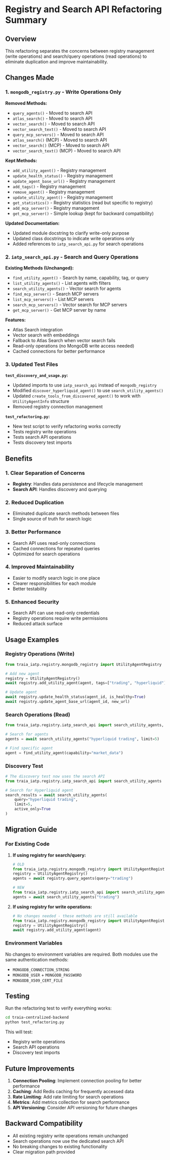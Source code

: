# Registry and Search API Refactoring Summary

## Overview

This refactoring separates the concerns between registry management (write operations) and search/query operations (read operations) to eliminate duplication and improve maintainability.

## Changes Made

### 1. `mongodb_registry.py` - Write Operations Only

**Removed Methods:**
- `query_agents()` - Moved to search API
- `atlas_search()` - Moved to search API  
- `vector_search()` - Moved to search API
- `vector_search_text()` - Moved to search API
- `query_mcp_servers()` - Moved to search API
- `atlas_search()` (MCP) - Moved to search API
- `vector_search()` (MCP) - Moved to search API
- `vector_search_text()` (MCP) - Moved to search API

**Kept Methods:**
- `add_utility_agent()` - Registry management
- `update_health_status()` - Registry management
- `update_agent_base_url()` - Registry management
- `add_tags()` - Registry management
- `remove_agent()` - Registry management
- `update_utility_agent()` - Registry management
- `get_statistics()` - Registry statistics (read but specific to registry)
- `add_mcp_server()` - Registry management
- `get_mcp_server()` - Simple lookup (kept for backward compatibility)

**Updated Documentation:**
- Updated module docstring to clarify write-only purpose
- Updated class docstrings to indicate write operations only
- Added references to `iatp_search_api.py` for search operations

### 2. `iatp_search_api.py` - Search and Query Operations

**Existing Methods (Unchanged):**
- `find_utility_agent()` - Search by name, capability, tag, or query
- `list_utility_agents()` - List agents with filters
- `search_utility_agents()` - Vector search for agents
- `find_mcp_server()` - Search MCP servers
- `list_mcp_servers()` - List MCP servers
- `search_mcp_servers()` - Vector search for MCP servers
- `get_mcp_server()` - Get MCP server by name

**Features:**
- Atlas Search integration
- Vector search with embeddings
- Fallback to Atlas Search when vector search fails
- Read-only operations (no MongoDB write access needed)
- Cached connections for better performance

### 3. Updated Test Files

**`test_discovery_and_usage.py`:**
- Updated imports to use `iatp_search_api` instead of `mongodb_registry`
- Modified `discover_hyperliquid_agent()` to use `search_utility_agents()`
- Updated `create_tools_from_discovered_agent()` to work with `UtilityAgentInfo` structure
- Removed registry connection management

**`test_refactoring.py`:**
- New test script to verify refactoring works correctly
- Tests registry write operations
- Tests search API operations
- Tests discovery test imports

## Benefits

### 1. Clear Separation of Concerns
- **Registry**: Handles data persistence and lifecycle management
- **Search API**: Handles discovery and querying

### 2. Reduced Duplication
- Eliminated duplicate search methods between files
- Single source of truth for search logic

### 3. Better Performance
- Search API uses read-only connections
- Cached connections for repeated queries
- Optimized for search operations

### 4. Improved Maintainability
- Easier to modify search logic in one place
- Clearer responsibilities for each module
- Better testability

### 5. Enhanced Security
- Search API can use read-only credentials
- Registry operations require write permissions
- Reduced attack surface

## Usage Examples

### Registry Operations (Write)
```python
from traia_iatp.registry.mongodb_registry import UtilityAgentRegistry

# Add new agent
registry = UtilityAgentRegistry()
await registry.add_utility_agent(agent, tags=["trading", "hyperliquid"])

# Update agent
await registry.update_health_status(agent_id, is_healthy=True)
await registry.update_agent_base_url(agent_id, new_url)
```

### Search Operations (Read)
```python
from traia_iatp.registry.iatp_search_api import search_utility_agents, find_utility_agent

# Search for agents
agents = await search_utility_agents("hyperliquid trading", limit=5)

# Find specific agent
agent = find_utility_agent(capability="market_data")
```

### Discovery Test
```python
# The discovery test now uses the search API
from traia_iatp.registry.iatp_search_api import search_utility_agents

# Search for Hyperliquid agent
search_results = await search_utility_agents(
    query="hyperliquid trading",
    limit=5,
    active_only=True
)
```

## Migration Guide

### For Existing Code

1. **If using registry for search/query:**
   ```python
   # OLD
   from traia_iatp.registry.mongodb_registry import UtilityAgentRegistry
   registry = UtilityAgentRegistry()
   agents = await registry.query_agents(query="trading")
   
   # NEW
   from traia_iatp.registry.iatp_search_api import search_utility_agents
   agents = await search_utility_agents("trading")
   ```

2. **If using registry for write operations:**
   ```python
   # No changes needed - these methods are still available
   from traia_iatp.registry.mongodb_registry import UtilityAgentRegistry
   registry = UtilityAgentRegistry()
   await registry.add_utility_agent(agent)
   ```

### Environment Variables

No changes to environment variables are required. Both modules use the same authentication methods:
- `MONGODB_CONNECTION_STRING`
- `MONGODB_USER` + `MONGODB_PASSWORD`
- `MONGODB_X509_CERT_FILE`

## Testing

Run the refactoring test to verify everything works:

```bash
cd traia-centralized-backend
python test_refactoring.py
```

This will test:
- Registry write operations
- Search API operations
- Discovery test imports

## Future Improvements

1. **Connection Pooling**: Implement connection pooling for better performance
2. **Caching**: Add Redis caching for frequently accessed data
3. **Rate Limiting**: Add rate limiting for search operations
4. **Metrics**: Add metrics collection for search performance
5. **API Versioning**: Consider API versioning for future changes

## Backward Compatibility

- All existing registry write operations remain unchanged
- Search operations now use the dedicated search API
- No breaking changes to existing functionality
- Clear migration path provided 